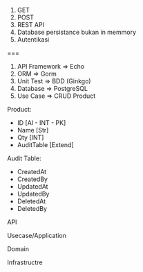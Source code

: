 1. GET
2. POST
3. REST API
4. Database persistance bukan in memmory
5. Autentikasi

===

1. API Framework => Echo
2. ORM => Gorm
3. Unit Test => BDD (Ginkgo)
4. Database => PostgreSQL
5. Use Case => CRUD Product

Product:
- ID [AI - INT - PK]
- Name [Str]
- Qty [INT]
- AuditTable [Extend]

Audit Table:
- CreatedAt
- CreatedBy
- UpdatedAt
- UpdatedBy
- DeletedAt
- DeletedBy

API

Usecase/Application

Domain

Infrastructre